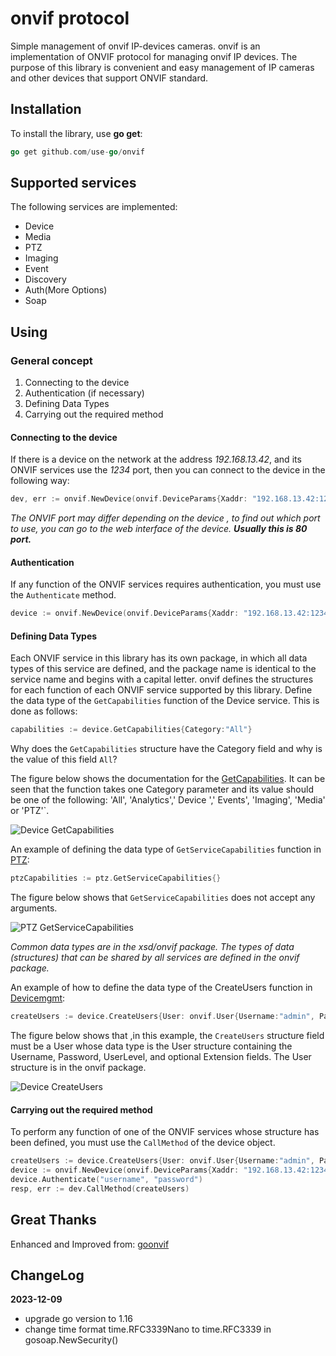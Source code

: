 # onvif protocol

Simple management of onvif IP-devices cameras. onvif is an implementation of  ONVIF protocol for managing onvif IP devices. The purpose of this library is convenient and easy management of IP cameras and other devices that support ONVIF standard.

## Installation

To install the library,  use **go get**:

```go
go get github.com/use-go/onvif

```

## Supported services

The following services are implemented:

- Device
- Media
- PTZ
- Imaging
- Event
- Discovery
- Auth(More Options)
- Soap

## Using

### General concept

1) Connecting to the device
2) Authentication (if necessary)
3) Defining Data Types
4) Carrying out the required method

#### Connecting to the device

If there is a device on the network at the address *192.168.13.42*, and its ONVIF services use the *1234* port, then you can connect to the device in the following way:

```go
dev, err := onvif.NewDevice(onvif.DeviceParams{Xaddr: "192.168.13.42:1234"})
```

*The ONVIF port may differ depending on the device , to find out which port to use, you can go to the web interface of the device. **Usually this is 80 port.***

#### Authentication

If any function of the ONVIF services requires authentication, you must use the `Authenticate` method.

```go
device := onvif.NewDevice(onvif.DeviceParams{Xaddr: "192.168.13.42:1234", Username: "username", Password: password})
```

#### Defining Data Types

Each ONVIF service in this library has its own package, in which all data types of this service are defined, and the package name is identical to the service name and begins with a capital letter. onvif defines the structures for each function of each ONVIF service supported by this library. Define the data type of the `GetCapabilities` function of the Device service. This is done as follows:

```go
capabilities := device.GetCapabilities{Category:"All"}
```

Why does the `GetCapabilities` structure have the Category field and why is the value of this field `All`?

The figure below shows the documentation for the [GetCapabilities](https://www.onvif.org/ver10/device/wsdl/devicemgmt.wsdl). It can be seen that the function takes one Category parameter and its value should be one of the following: 'All', 'Analytics',' Device ',' Events', 'Imaging', 'Media' or 'PTZ'`.

![Device GetCapabilities](docs/img/exmp_GetCapabilities.png)

An example of defining the data type of `GetServiceCapabilities` function in [PTZ](https://www.onvif.org/ver20/ptz/wsdl/ptz.wsdl):

```go
ptzCapabilities := ptz.GetServiceCapabilities{}
```

The figure below shows that `GetServiceCapabilities` does not accept any arguments.

![PTZ GetServiceCapabilities](docs/img/GetServiceCapabilities.png)

*Common data types are in the xsd/onvif package. The types of data (structures) that can be shared by all services are defined in the onvif package.*

An example of how to define the data type of the CreateUsers function in [Devicemgmt](https://www.onvif.org/ver10/device/wsdl/devicemgmt.wsdl):

```go
createUsers := device.CreateUsers{User: onvif.User{Username:"admin", Password:"qwerty", UserLevel:"User"}}
```

The figure below shows that ,in this example, the `CreateUsers` structure field must be a User whose data type is the User structure containing the Username, Password, UserLevel, and optional Extension fields. The User structure is in the onvif package.

![Device CreateUsers](docs/img/exmp_CreateUsers.png)

#### Carrying out the required method

To perform any function of one of the ONVIF services whose structure has been defined, you must use the `CallMethod` of the device object.

```go
createUsers := device.CreateUsers{User: onvif.User{Username:"admin", Password:"qwerty", UserLevel:"User"}}
device := onvif.NewDevice(onvif.DeviceParams{Xaddr: "192.168.13.42:1234", Username: "username", Password: password})
device.Authenticate("username", "password")
resp, err := dev.CallMethod(createUsers)
```

## Great Thanks

Enhanced and Improved from: [goonvif](https://github.com/yakovlevdmv/goonvif)

## ChangeLog

**2023-12-09**

- upgrade go version to 1.16
- change time format time.RFC3339Nano to time.RFC3339 in gosoap.NewSecurity()
